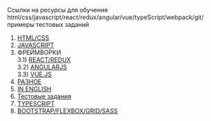 Ссылки на ресурсы для обучения html/css/javascript/react/redux/angular/vue/typeScript/webpack/git/примеры тестовых заданий

1) [HTML/CSS](/docs/html-css.md)
2) [JAVASCRIPT](/docs/javascript.md)<br/>
3) ФРЕЙМВОРКИ<br/>
3.1) [REACT/REDUX](/docs/react-redux.md)<br/>
3.2) [ANGULARJS](/docs/angular.md)<br/>
3.3) [VUE.JS](/docs/vue.md)<br/>
4) [РАЗНОЕ](/docs/frontend.md)
5) [IN ENGLISH](/docs/inEnglsh.md)
6) [Тестовые задания](/docs/test)
7) [TYPESCRIPT](/docs/typeScript.md)
8) [BOOTSTRAP/FLEXBOX/GRID/SASS](/docs/bootstrap.md)
